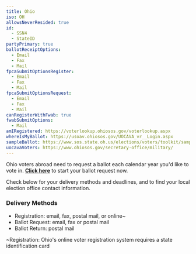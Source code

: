 ```yaml
---
title: Ohio
iso: OH
allowsNeverResided: true
id:
  - SSN4
  - StateID
partyPrimary: true
ballotReceiptOptions:
  - Email
  - Fax
  - Mail
fpcaSubmitOptionsRegister:
  - Email
  - Fax
  - Mail
fpcaSubmitOptionsRequest:
  - Email
  - Fax
  - Mail
canRegisterWithFwab: true
fwabSubmitOptions:
  - Mail
amIRegistered: https://voterlookup.ohiosos.gov/voterlookup.aspx
whereIsMyBallot: https://usoav.ohiosos.gov/UOCAVA_vr__Login.aspx
sampleBallot: https://www.sos.state.oh.us/elections/voters/toolkit/sample-ballot/
uocavaVoters: https://www.ohiosos.gov/secretary-office/military/
---
```

Ohio voters abroad need to request a ballot each calendar year you'd like to vote in. [**Click here**](https://www.votefromabroad.org) to start your ballot request now.

Check below for your delivery methods and deadlines, and to find your local election office contact information.

### Delivery Methods

* Registration: email, fax, postal mail, or online~
* Ballot Request: email, fax or postal mail
* Ballot Return: postal mail

~Registration: Ohio's online voter registration system requires a state identification card